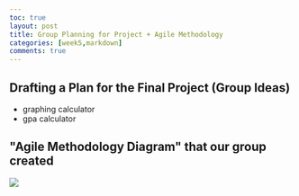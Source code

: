 ```yaml
---
toc: true
layout: post
title: Group Planning for Project + Agile Methodology
categories: [week5,markdown]
comments: true
---
```

## Drafting a Plan for the Final Project (Group Ideas)
- graphing calculator
- gpa calculator

## "Agile Methodology Diagram" that our group created
![]({{site.baseurl}}/images/flowchart.jpg)